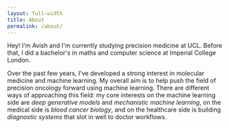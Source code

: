 ```yaml
---
layout: full-width
title: About
permalink: /about/
---
```


Hey! I'm Avish and I'm currently studying precision medicine at UCL. Before that, I did a bachelor's in maths and computer science at Imperial College London.

Over the past few years, I've developed a strong interest in molecular medicine and machine learning. My overall aim is to help push the field of precision oncology forward using machine learning. There are different ways of approaching this field: my core interests on the machine learning side are *deep generative models* and *mechanistic machine learning*, on the medical side is *blood cancer biology*, and on the healthcare side is building *diagnostic systems* that slot in well to doctor workflows.


